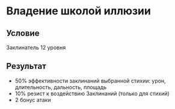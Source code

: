 # Владение школой иллюзии
## Условие
Заклинатель 12 уровня
## Результат
+ 50% эффективности заклинаний выбранной стихии: урон, длительность, дальность, площадь
+ 10% резист к воздействию
Заклинаний  (только для стихий)
+ 2 бонус атаки